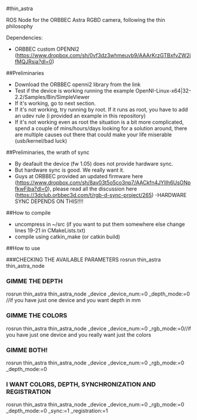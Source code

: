 #thin_astra

ROS Node for the ORBBEC Astra RGBD camera, following the thin philosophy

Dependencies:
- ORBBEC custom OPENNI2 (https://www.dropbox.com/sh/0vf3dz3whmeuvb9/AAArKrzGTBxfvZW2jfMQJRsia?dl=0)

##Preliminaries
- Download the ORBBEC openni2 library from the link
- Test if the device is working running the example OpenNI-Linux-x64|32-2.2/Samples/Bin/SimpleViewer
- If it's working, go to next section. 
- If it's not working, try running by root. If it runs as root, you have to add an udev rule (i provided an example in this repository)
- If it's not working even as root the situation is a bit more complicated, spend a couple of mins/hours/days looking for a solution around, there are multiple causes out there that could make your life miserable (usb/kernel/bad luck)

##Preliminaries, the wrath of sync
- By deafault the device (fw 1.05) does not provide hardware sync.
- But hardware sync is good. We really want it.
- Guys at ORBBEC provided an updated firmware here (https://www.dropbox.com/sh/8av03t5o5co3np7/AACkfn4JYIIh6UsONpfkwFiba?dl=0), please read all the discussion here (https://3dclub.orbbec3d.com/t/rgb-d-sync-project/265)
-HARDWARE SYNC DEPENDS ON THIS!!!!

##How to compile

- uncompress in ~/src (if you want to put them somewhere else change lines 19-21 in CMakeLists.txt)
- compile using catkin_make (or catkin build)

##How to use

###CHECKING THE AVAILABLE PARAMETERS
rosrun thin_astra thin_astra_node

### GIMME THE DEPTH
rosrun thin_astra thin_astra_node _device _device_num:=0 _depth_mode:=0 //if you have just one device and you want depth in mm

### GIMME THE COLORS
rosrun thin_astra thin_astra_node _device _device_num:=0  _rgb_mode:=0//if you have just one device and you really want just the colors

### GIMME BOTH!
rosrun thin_astra thin_astra_node _device _device_num:=0  _rgb_mode:=0 _depth_mode:=0

### I WANT COLORS, DEPTH, SYNCHRONIZATION AND REGISTRATION 
rosrun thin_astra thin_astra_node _device _device_num:=0  _rgb_mode:=0 _depth_mode:=0 _sync:=1 _registration:=1





